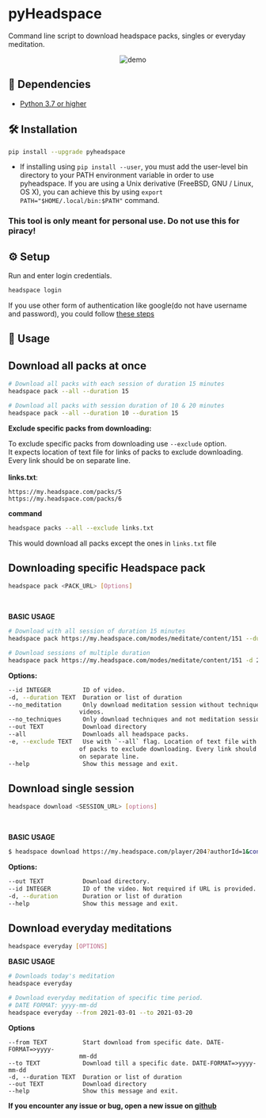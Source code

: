 # pyHeadspace
Command line script to download headspace packs, singles or everyday meditation.
<p align="center">

<img src = "https://user-images.githubusercontent.com/57002207/147270294-de0ec3f9-7bfa-4c63-84de-b4239fd4995e.gif" alt = "demo">
</p>

## 👶 Dependencies
* [Python 3.7 or higher](https://www.python.org/downloads/)

## 🛠️ Installation
```sh
pip install --upgrade pyheadspace
```
* If installing using `pip install --user`, you must add the user-level bin directory to your PATH environment variable in order to use pyheadspace. If you are using a Unix derivative (FreeBSD, GNU / Linux, OS X), you can achieve this by using `export PATH="$HOME/.local/bin:$PATH"` command.

### This tool is only meant for personal use. Do not use this for piracy!
## ⚙️ Setup

Run and enter login credentials.
```sh
headspace login
```
If you use other form of authentication like google(do not have username and password), you could follow
[these steps](https://github.com/yashrathi-git/pyHeadspace/blob/main/manual_setup.md)

 

## 🚀 Usage

## Download all packs at once
```sh
# Download all packs with each session of duration 15 minutes
headspace pack --all --duration 15

# Download all packs with session duration of 10 & 20 minutes
headspace pack --all --duration 10 --duration 15
```
**Exclude specific packs from downloading:**
<br />

To exclude specific packs from downloading use `--exclude` option.
<br />
It expects location of text file for links of packs to exclude downloading. Every link should be on separate line.<br><br>
**links.txt**:
```
https://my.headspace.com/packs/5
https://my.headspace.com/packs/6
```
**command**
```sh
headspace packs --all --exclude links.txt
```
This would download all packs except the ones in `links.txt` file

## Downloading specific Headspace pack
```sh
headspace pack <PACK_URL> [Options]
```

<br />

**BASIC USAGE**
```sh
# Download with all session of duration 15 minutes
headspace pack https://my.headspace.com/modes/meditate/content/151 --duration 15 

# Download sessions of multiple duration
headspace pack https://my.headspace.com/modes/meditate/content/151 -d 20 -d 15   

```
**Options:**
```sh
--id INTEGER         ID of video.
-d, --duration TEXT  Duration or list of duration
--no_meditation      Only download meditation session without techniques
                    videos.
--no_techniques      Only download techniques and not meditation sessions.
--out TEXT           Download directory
--all                Downloads all headspace packs.
-e, --exclude TEXT   Use with `--all` flag. Location of text file with links
                    of packs to exclude downloading. Every link should be
                    on separate line.
--help               Show this message and exit.

```

## Download single session
```sh
headspace download <SESSION_URL> [options]
```


<br />

**BASIC USAGE**
```sh
$ headspace download https://my.headspace.com/player/204?authorId=1&contentId=151&contentType=COURSE&mode=meditate&trackingName=Course&startIndex=1 --duration 15
```
**Options:**
```sh
--out TEXT           Download directory.
--id INTEGER         ID of the video. Not required if URL is provided.
-d, --duration       Duration or list of duration
--help               Show this message and exit.
```


## Download everyday meditations
```sh
headspace everyday [OPTIONS]
```


**BASIC USAGE**
```sh
# Downloads today's meditation
headspace everyday

# Download everyday meditation of specific time period.
# DATE FORMAT: yyyy-mm-dd
headspace everyday --from 2021-03-01 --to 2021-03-20
```
**Options**
```
--from TEXT          Start download from specific date. DATE-FORMAT=>yyyy-
                    mm-dd
--to TEXT            Download till a specific date. DATE-FORMAT=>yyyy-mm-dd
-d, --duration TEXT  Duration or list of duration
--out TEXT           Download directory
--help               Show this message and exit.
```

**If you encounter any issue or bug, open a new issue on [github](https://github.com/yashrathi-git/pyHeadspace)**



